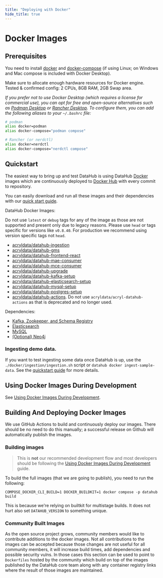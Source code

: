 ```yaml
---
title: "Deploying with Docker"
hide_title: true
---
```


# Docker Images

## Prerequisites
You need to install [docker](https://docs.docker.com/install/) and
[docker-compose](https://docs.docker.com/compose/install/) (if using Linux; on Windows and Mac compose is included with
Docker Desktop).

Make sure to allocate enough hardware resources for Docker engine. Tested & confirmed config: 2 CPUs, 8GB RAM, 2GB Swap
area.

_If you prefer not to use Docker Desktop (which requires a license for commercial use), you can opt for free and open-source alternatives such as [Podman Desktop](https://podman-desktop.io/) or [Rancher Desktop](https://rancherdesktop.io/). To configure them, you can add the following aliases to your `~/.bashrc` file:_

```bash
# podman
alias docker=podman
alias docker-compose="podman compose"

# Rancher (or nerdctl)
alias docker=nerdctl
alias docker-compose="nerdctl compose"
```

## Quickstart

The easiest way to bring up and test DataHub is using DataHub [Docker](https://www.docker.com) images 
which are continuously deployed to [Docker Hub](https://hub.docker.com/u/acryldata) with every commit to repository.

You can easily download and run all these images and their dependencies with our
[quick start guide](../docs/quickstart.md).

DataHub Docker Images:

Do not use `latest` or `debug` tags for any of the image as those are not supported and present only due to legacy reasons. Please use `head` or tags specific for versions like `v0.8.40`. For production we recommend using version specific tags not `head`.

* [acryldata/datahub-ingestion](https://hub.docker.com/r/acryldata/datahub-ingestion/)
* [acryldata/datahub-gms](https://hub.docker.com/repository/docker/acryldata/datahub-gms/)
* [acryldata/datahub-frontend-react](https://hub.docker.com/repository/docker/acryldata/datahub-frontend-react/)
* [acryldata/datahub-mae-consumer](https://hub.docker.com/repository/docker/acryldata/datahub-mae-consumer/)
* [acryldata/datahub-mce-consumer](https://hub.docker.com/repository/docker/acryldata/datahub-mce-consumer/)
* [acryldata/datahub-upgrade](https://hub.docker.com/r/acryldata/datahub-upgrade/)
* [acryldata/datahub-kafka-setup](https://hub.docker.com/r/acryldata/datahub-kafka-setup/)
* [acryldata/datahub-elasticsearch-setup](https://hub.docker.com/r/acryldata/datahub-elasticsearch-setup/)
* [acryldata/datahub-mysql-setup](https://hub.docker.com/r/acryldata/datahub-mysql-setup/)
* [acryldata/datahub-postgres-setup](https://hub.docker.com/r/acryldata/datahub-postgres-setup/)
* [acryldata/datahub-actions](https://hub.docker.com/r/acryldata/datahub-actions). Do not use `acryldata/acryl-datahub-actions` as that is deprecated and no longer used.

Dependencies:
* [Kafka, Zookeeper, and Schema Registry](kafka-setup)
* [Elasticsearch](elasticsearch-setup)
* [MySQL](mysql)
* [(Optional) Neo4j](neo4j)

### Ingesting demo data.

If you want to test ingesting some data once DataHub is up, use the `./docker/ingestion/ingestion.sh` script or `datahub docker ingest-sample-data`. See the [quickstart guide](../docs/quickstart.md) for more details.

## Using Docker Images During Development

See [Using Docker Images During Development](../docs/docker/development.md).

## Building And Deploying Docker Images

We use GitHub Actions to build and continuously deploy our images. There should be no need to do this manually; a
successful release on Github will automatically publish the images.

### Building images

> This is **not** our recommended development flow and most developers should be following the
> [Using Docker Images During Development](../docs/docker/development.md) guide.

To build the full images (that we are going to publish), you need to run the following:

```
COMPOSE_DOCKER_CLI_BUILD=1 DOCKER_BUILDKIT=1 docker compose -p datahub build
```

This is because we're relying on builtkit for multistage builds. It does not hurt also set `DATAHUB_VERSION` to
something unique.

### Community Built Images

As the open source project grows, community members would like to contribute additions to the docker images. Not all contributions to the images can be accepted because those changes are not useful for all community members, it will increase build times, add dependencies and possible security vulns. In those cases this section can be used to point to `Dockerfiles` hosted by the community which build on top of the images published by the DataHub core team along with any container registry links where the result of those images are maintained.
